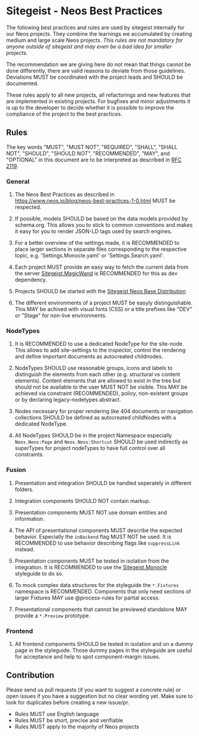 # Sitegeist - Neos Best Practices

The following best practices and rules are used by sitegeist internally for our Neos projects. They combine the learnings we accumulated by creating medium and large scale Neos projects. *This rules are not mandatory for anyone outside of sitegeist and may even be a bad idea for smaller projects.*

The recommendation we are giving here do not mean that things cannot be done differently, there are valid reasons to deviate from those guidelines. Deviations MUST be coordinated with the project leads and SHOULD be documented.

These rules apply to all new projects, all refactorings and new features that are implemented in existing projects. For bugfixes and minor adjustments it is up to the developer to decide whether it is possible to improve the compliance of the project to the best practices.

## Rules 

The key words "MUST", "MUST NOT", "REQUIRED", "SHALL", "SHALL NOT", "SHOULD", "SHOULD NOT", "RECOMMENDED",  "MAY", and "OPTIONAL" in this document are to be interpreted as described in [RFC 2119](https://www.ietf.org/rfc/rfc2119.txt).

### General

1. The Neos Best Practices as described in https://www.neos.io/blog/neos-best-practices-1-0.html 
   MUST be respected.
   
2. If possible, models SHOULD be based on the data models provided by schema.org. This allows you to stick to common conventions and makes it easy for you to render JSON-LD tags used by search engines.   

2. For a better overview of the settings made, it is RECOMMENDED to place larger sections in separate files corresponding to the respective topic, e.g. 'Settings.Monocle.yaml' or 'Settings.Search.yaml'.

4. Each project MUST provide an easy way to fetch the current data from the server [Sitegeist.MagicWand](https://github.com/sitegeist/Sitegeist.MagicWand) is RECOMMENDED for this as dev dependency.

5. Projects SHOULD be started with the [Sitegeist Neos Base Distribution](https://github.com/sitegeist/sitegeist-neos-base-distribution)

6. The different environments of a project MUST be easyly distinguishable. This MAY be achived with visual hints (CSS) or a title prefixes like "DEV" or "Stage" for non-live environments.
   
### NodeTypes

1. It is RECOMMENDED to use a dedicated NodeType for the site-node. This allows to add site-settings to the inspector, control the rendering and define important documents as autocreated childnodes.

2. NodeTypes SHOULD use reasonable groups, icons and labels to distinguish the elements from each other (e.g. structural vs content elements). Content elements that are allowed to exist in the tree but should not be available to the user MUST NOT be visible. This MAY be achieved via constraint (RECOMMENDED), policy, non-existent groups or by declaring legacy-nodetypes abstract.

3. Nodes necessary for proper rendering like 404 documents or navigation collections SHOULD be defined as autocreated childNodes with a dedicated NodeType.

2. All NodeTypes SHOULD be in the project Namespace especially `Neos.Neos:Page` and `Neos.Neos:Shortcut`
   SHOULD be used indirectly as superTypes for project nodeTypes to have full control over all constraints.
   
### Fusion

1. Presentation and integration SHOULD be handled seperately in different folders.

2. Integration components SHOULD NOT contain markup.

3. Presentation components MUST NOT use domain entities and information.

4. The API of presentational components MUST describe the expected behavior. 
   Especially the `inBackend` flag MUST NOT be used. It is RECOMMENDED to use 
   behavior describing flags like `suppressLink` instead.

5. Presentation components MUST be tested in isolation from the integration. It is RECOMMENDED to use the 
   [Sitegeist.Monocle](https://github.com/sitegeist/Sitegeist.Monocle) styleguide to do so.

6. To mock complex data structures for the styleguide the `*.Fixtures` namespace is RECOMMENDED.
   Components that only need sections of larger Fixtures MAY use @process-rules for partial access.

7. Presentational components that cannot be previewed standalone MAY provide a `*.Preview` prototype.

### Frontend

1. All frontend components SHOULD be tested in isolation and on a dummy page in the styleguide. 
   Those dummy pages in the styleguide are useful for acceptance and help to spot component-margin issues.

## Contribution

Please send us pull requests (if you want to suggest a concrete rule) or open issues if you have a suggestion but no clear wording yet. Make sure to look for duplicates before creating a new issue/pr.

- Rules MUST use English language
- Rules MUST be short, precise and verifiable
- Rules MUST apply to the majority of Neos projects
